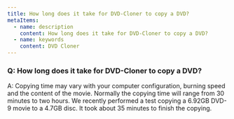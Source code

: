 ```yaml
---
title: How long does it take for DVD-Cloner to copy a DVD?
metaItems:
  - name: description
    content: How long does it take for DVD-Cloner to copy a DVD?
  - name: keywords
    content: DVD Cloner
---
```


### Q: How long does it take for DVD-Cloner to copy a DVD?

A:
Copying time may vary with your computer configuration, burning speed and the content of the movie. Normally the copying time will range from 30 minutes to two hours. We recently performed a test copying a 6.92GB DVD-9 movie to a 4.7GB disc. It took about 35 minutes to finish the copying.

